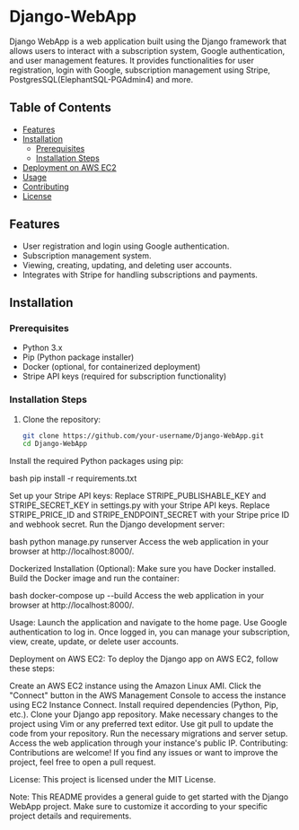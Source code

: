 # Django-WebApp
Django WebApp is a web application built using the Django framework that allows users to interact with a subscription system, Google authentication, and user management features. It provides functionalities for user registration, login with Google, subscription management using Stripe, PostgresSQL(ElephantSQL-PGAdmin4) and more.

## Table of Contents

- [Features](#features)
- [Installation](#installation)
  - [Prerequisites](#prerequisites)
  - [Installation Steps](#installation-steps)
- [Deployment on AWS EC2](#deployment-on-aws-ec2)  
- [Usage](#usage)
- [Contributing](#contributing)
- [License](#license)

## Features

- User registration and login using Google authentication.
- Subscription management system.
- Viewing, creating, updating, and deleting user accounts.
- Integrates with Stripe for handling subscriptions and payments.

## Installation

### Prerequisites

- Python 3.x
- Pip (Python package installer)
- Docker (optional, for containerized deployment)
- Stripe API keys (required for subscription functionality)

### Installation Steps

1. Clone the repository:
   ```bash
   git clone https://github.com/your-username/Django-WebApp.git
   cd Django-WebApp
Install the required Python packages using pip:

bash
pip install -r requirements.txt

Set up your Stripe API keys:
Replace STRIPE_PUBLISHABLE_KEY and STRIPE_SECRET_KEY in settings.py with your Stripe API keys.
Replace STRIPE_PRICE_ID and STRIPE_ENDPOINT_SECRET with your Stripe price ID and webhook secret.
Run the Django development server:

bash
python manage.py runserver
Access the web application in your browser at http://localhost:8000/.

Dockerized Installation (Optional):
Make sure you have Docker installed.
Build the Docker image and run the container:

bash
docker-compose up --build
Access the web application in your browser at http://localhost:8000/.

Usage:
Launch the application and navigate to the home page.
Use Google authentication to log in.
Once logged in, you can manage your subscription, view, create, update, or delete user accounts.

Deployment on AWS EC2:
To deploy the Django app on AWS EC2, follow these steps:

Create an AWS EC2 instance using the Amazon Linux AMI.
Click the "Connect" button in the AWS Management Console to access the instance using EC2 Instance Connect.
Install required dependencies (Python, Pip, etc.).
Clone your Django app repository.
Make necessary changes to the project using Vim or any preferred text editor.
Use git pull to update the code from your repository.
Run the necessary migrations and server setup.
Access the web application through your instance's public IP.
Contributing:
Contributions are welcome! If you find any issues or want to improve the project, feel free to open a pull request.

License:
This project is licensed under the MIT License.

Note: This README provides a general guide to get started with the Django WebApp project. Make sure to customize it according to your specific project details and requirements.
